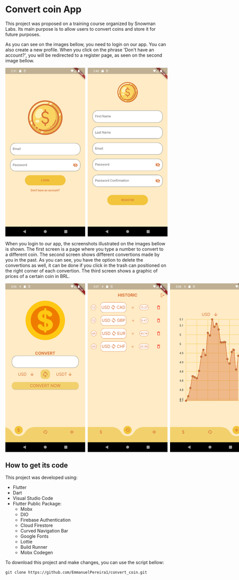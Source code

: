 # Convert coin App

This project was proposed on a training course organized by Snowman Labs. Its main purpose is to allow users to convert coins and store it for future purposes.

As you can see on the images bellow, you need to login on our app. You can also create a new profile. When you click on the phrase 'Don't have an account?', you will be redirected to a register page, as seen on the second image bellow.

<div style="display: flex;">
<img src="./screenshots/screenshot1.png" width="250">&nbsp;&nbsp;
<img src="./screenshots/screenshot2.png" width="250">
</div>

When you login to our app, the screenshots illustrated on the images bellow is shown. The first screen is a page where you type a number to convert to a different coin. The second screen shows different convertions made by you in the past. As you can see, you have the option to delete the convertions as well, it can be done if you click in the trash can positioned on the right corner of each convertion. The third screen shows a graphic of prices of a certain coin in BRL.

<div style="display: flex;">
<img src="./screenshots/screenshot3.png" width="250">&nbsp;&nbsp;
<img src="./screenshots/screenshot4.png" width="250">&nbsp;&nbsp;
<img src="./screenshots/screenshot5.png" width="250">
</div>

## How to get its code

This project was developed using:
- Flutter
- Dart
- Visual Studio Code
- Flutter Public Package:
    - Mobx
    - DIO
    - Firebase Authentication
    - Cloud Firestore
    - Curved Navigation Bar
    - Google Fonts
    - Lottie
    - Build Runner
    - Mobx Codegen

To download this project and make changes, you can use the script bellow:

```
git clone https://github.com/EmmanuelPereira1/convert_coin.git
```